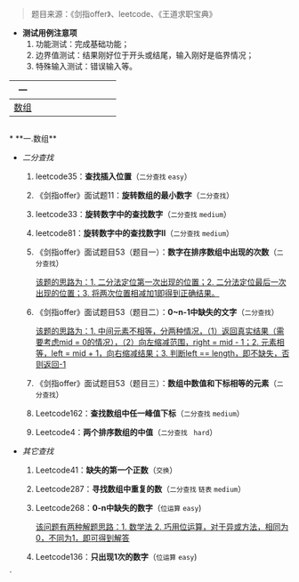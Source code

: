 > 题目来源：《剑指offer》、leetcode、《王道求职宝典》

- **测试用例注意项**
  1. 功能测试：完成基础功能；
  2. 边界值测试：结果刚好位于开头或结尾，输入刚好是临界情况；
  3. 特殊输入测试：错误输入等。

| 一   |      |      |      |      |      |      |      |      |      |
| :----: | :--: | ---- | ---- | ---- | ---- | ---- | ---- | ---- | ---- |
| [数组](#array) |      |      |      |      |      |      |      |      |      |

<h2 id="array"></h2>
* **一.数组**

  - *二分查找*

    1. leetcode35：**查找插入位置**（`二分查找` `easy`）

    2. 《剑指offer》面试题11：**旋转数组的最小数字**（`二分查找`）

    3. leetcode33：**旋转数字中的查找数字**（`二分查找` `medium`）

    4. leetcode81：**旋转数字中的查找数字II**（`二分查找` `medium`）

    5. 《剑指offer》面试题目53（题目一）：**数字在排序数组中出现的次数**（`二分查找`）
    
       <u>该题的思路为：1. 二分法定位第一次出现的位置；2. 二分法定位最后一次出现的位置；3. 将两次位置相减加1即得到正确结果。</u>
    
    6. 《剑指offer》面试题目53（题目二）：**0~n-1中缺失的文字**（`二分查找`）
    
       <u>该题的思路为：1. 中间元素不相等，分两种情况，（1）返回真实结果（需要考虑mid = 0的情况），（2）向左缩减范围，right = mid - 1；2. 元素相等，left = mid + 1，向右缩减结果；3. 判断left == length，即不缺失，否则返回-1</u>
    
    7. 《剑指offer》面试题目53（题目三）：**数组中数值和下标相等的元素**（`二分查找`）
    
    8. Leetcode162：**查找数组中任一峰值下标**（`二分查找`  `medium`）
    
    9. Leetcode4：**两个排序数组的中值**（`二分查找` ` hard`）
    
  - *其它查找*
  
    1. Leetcode41：**缺失的第一个正数**（`交换`）
    
    2. Leetcode287：**寻找数组中重复的数**（`二分查找` `链表`  `medium`）
    
    3. Leetcode268：**0-n中缺失的数字**（`位运算` `easy`)
    
       <u>该问题有两种解题思路：1. 数学法 2. 巧用位运算，对于异或方法，相同为0，不同为1，即可得到解答</u>
    
    4. Leetcode136：**只出现1次的数字**（`位运算` `easy`)



`